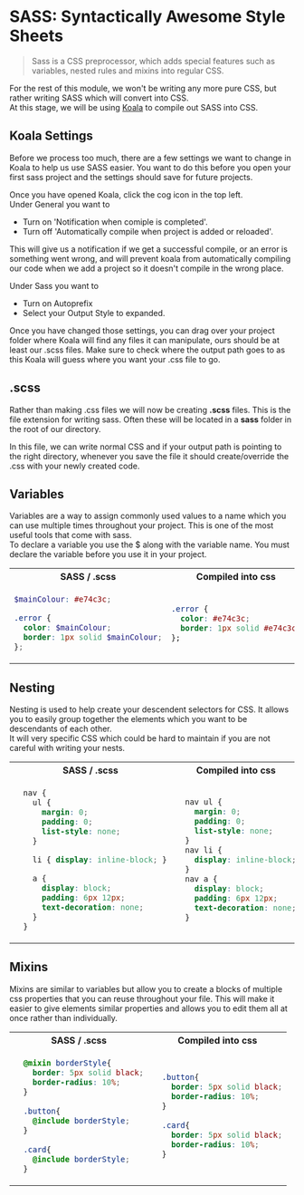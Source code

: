 # SASS: Syntactically Awesome Style Sheets

> Sass is a CSS preprocessor, which adds special features such as variables, nested rules and mixins into regular CSS. 

For the rest of this module, we won't be writing any more pure CSS, but rather writing SASS which will convert into CSS.  
At this stage, we will be using [Koala](http://koala-app.com/) to compile out SASS into CSS.

## Koala Settings
Before we process too much, there are a few settings we want to change in Koala to help us use SASS easier. You want to do this before you open your first sass project and the settings should save for future projects.  

Once you have opened Koala, click the cog icon in the top left.  
Under General you want to
* Turn on 'Notification when comiple is completed'. 
* Turn off 'Automatically compile when project is added or reloaded'.  

This will give us a notification if we get a successful compile, or an error is something went wrong, and will prevent koala from automatically compiling our code when we add a project so it doesn't compile in the wrong place.  

Under Sass you want to
* Turn on Autoprefix
* Select your Output Style to expanded.

Once you have changed those settings, you can drag over your project folder where Koala will find any files it can manipulate, ours should be at least our .scss files. Make sure to check where the output path goes to as this Koala will guess where you want your .css file to go.

## .scss
Rather than making .css files we will now be creating **.scss** files. This is the file extension for writing sass. Often these will be located in a **sass** folder in the root of our directory.  

In this file, we can write normal CSS and if your output path is pointing to the right directory, whenever you save the file it should create/override the .css with your newly created code.

## Variables
Variables are a way to assign commonly used values to a name which you can use multiple times throughout your project. This is one of the most useful tools that come with sass.  
To declare a variable you use the $ along with the variable name. You must declare the variable before you use it in your project.

<table>
<tr>
<th>SASS / .scss</th>
<th>Compiled into css</th>
</tr>
<tr>
<td>
  
  ```scss
  $mainColour: #e74c3c;

  .error {
    color: $mainColour;
    border: 1px solid $mainColour;
  };
  ```
  
</td>
<td>
  
  ```css
  .error {
    color: #e74c3c;
    border: 1px solid #e74c3c;
  };
  ```
  
</td>
</tr>
</table>

## Nesting
Nesting is used to help create your descendent selectors for CSS. It allows you to easily group together the elements which you want to be descendants of each other.  
It will very specific CSS which could be hard to maintain if you are not careful with writing your nests.

<table>
<tr>
<th>SASS / .scss</th>
<th>Compiled into css</th>
</tr>
<tr>
<td>
  
  ```scss
    nav {
      ul {
        margin: 0;
        padding: 0;
        list-style: none;
      }

      li { display: inline-block; }

      a {
        display: block;
        padding: 6px 12px;
        text-decoration: none;
      }
    }
  ```
  
</td>
<td>
  
  ```css
    nav ul {
      margin: 0;
      padding: 0;
      list-style: none;
    }
    nav li {
      display: inline-block;
    }
    nav a {
      display: block;
      padding: 6px 12px;
      text-decoration: none;
    }
  ```
  
</td>
</tr>
</table>


## Mixins
Mixins are similar to variables but allow you to create a blocks of multiple css properties that you can reuse throughout your file. This will make it easier to give elements similar properties and allows you to edit them all at once rather than individually.

<table>
<tr>
<th>SASS / .scss</th>
<th>Compiled into css</th>
</tr>
<tr>
<td>
  
  ```scss
    @mixin borderStyle{
      border: 5px solid black;
      border-radius: 10%;
    }
    
    .button{
      @include borderStyle;
    }
    
    .card{
      @include borderStyle;
    }

  ```
  
</td>
<td>
  
  ```css
    .button{
      border: 5px solid black;
      border-radius: 10%;
    }
    
    .card{
      border: 5px solid black;
      border-radius: 10%;
    }
  ```
  
</td>
</tr>
</table>
